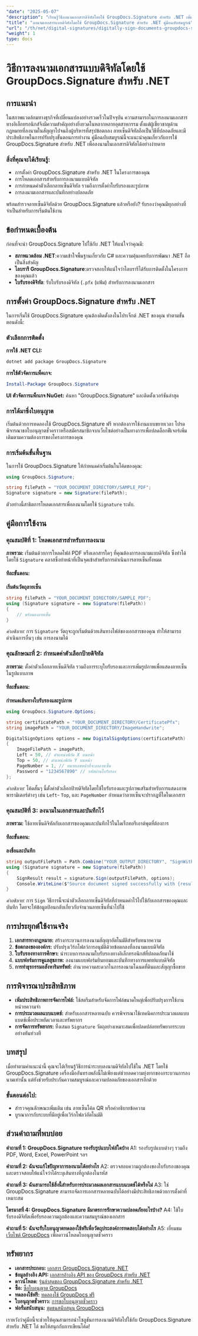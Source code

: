 ```yaml
---
"date": "2025-05-07"
"description": "เรียนรู้วิธีลงนามเอกสารดิจิทัลโดยใช้ GroupDocs.Signature สำหรับ .NET เพิ่มประสิทธิภาพเวิร์กโฟลว์ของคุณด้วยลายเซ็นดิจิทัลที่ปลอดภัยและมีประสิทธิภาพ"
"title": "ลงนามเอกสารแบบดิจิทัลโดยใช้ GroupDocs.Signature สำหรับ .NET คู่มือฉบับสมบูรณ์"
"url": "/th/net/digital-signatures/digitally-sign-documents-groupdocs-signature-net/"
"weight": 1
type: docs
---
```

# วิธีการลงนามเอกสารแบบดิจิทัลโดยใช้ GroupDocs.Signature สำหรับ .NET

## การแนะนำ

ในสภาพแวดล้อมทางธุรกิจที่เปลี่ยนแปลงอย่างรวดเร็วในปัจจุบัน ความสามารถในการลงนามเอกสารทางอิเล็กทรอนิกส์จึงมีความสำคัญอย่างยิ่งยวดในหลากหลายอุตสาหกรรม ตั้งแต่ผู้เชี่ยวชาญด้านกฎหมายที่ลงนามในสัญญาไปจนถึงผู้บริหารที่สรุปข้อตกลง ลายเซ็นดิจิทัลถือเป็นวิธีที่ปลอดภัยและมีประสิทธิภาพในการปรับปรุงขั้นตอนการทำงาน คู่มือฉบับสมบูรณ์นี้จะแนะนำคุณเกี่ยวกับการใช้ GroupDocs.Signature สำหรับ .NET เพื่อลงนามในเอกสารดิจิทัลได้อย่างง่ายดาย

### สิ่งที่คุณจะได้เรียนรู้:
- การตั้งค่า GroupDocs.Signature สำหรับ .NET ในโครงการของคุณ
- การโหลดเอกสารสำหรับการลงนามแบบดิจิทัล
- การกำหนดค่าตัวเลือกลายเซ็นดิจิทัล รวมถึงการตั้งค่าใบรับรองและรูปภาพ
- การลงนามเอกสารและบันทึกอย่างปลอดภัย

พร้อมสำรวจลายเซ็นดิจิทัลด้วย GroupDocs.Signature แล้วหรือยัง? รับรองว่าคุณมีทุกอย่างที่จำเป็นสำหรับการเริ่มต้นใช้งาน

## ข้อกำหนดเบื้องต้น

ก่อนที่จะนำ GroupDocs.Signature ไปใช้กับ .NET ให้แน่ใจว่าคุณมี:
- **สภาพแวดล้อม .NET**:ความเข้าใจพื้นฐานเกี่ยวกับ C# และความคุ้นเคยกับการพัฒนา .NET ถือเป็นสิ่งสำคัญ
- **ไลบรารี GroupDocs.Signature**:ตรวจสอบให้แน่ใจว่าไลบรารีได้รับการติดตั้งในโครงการของคุณแล้ว
- **ใบรับรองดิจิทัล**: รับใบรับรองดิจิทัล (`.pfx` (แฟ้ม) สำหรับการลงนามเอกสาร

## การตั้งค่า GroupDocs.Signature สำหรับ .NET

ในการเริ่มใช้ GroupDocs.Signature คุณต้องติดตั้งลงในโปรเจ็กต์ .NET ของคุณ ทำตามขั้นตอนดังนี้:

### ตัวเลือกการติดตั้ง
**การใช้ .NET CLI:**
```bash
dotnet add package GroupDocs.Signature
```

**การใช้ตัวจัดการแพ็คเกจ:**
```powershell
Install-Package GroupDocs.Signature
```

**UI ตัวจัดการแพ็กเกจ NuGet:** 
ค้นหา "GroupDocs.Signature" และติดตั้งเวอร์ชันล่าสุด

### การได้มาซึ่งใบอนุญาต

เริ่มต้นด้วยการทดลองใช้ GroupDocs.Signature ฟรี หากต้องการใช้งานแบบขยายเวลา โปรดพิจารณาขอใบอนุญาตชั่วคราวหรือสมัครสมาชิกจากเว็บไซต์อย่างเป็นทางการเพื่อปลดล็อกฟีเจอร์เพิ่มเติมตามความต้องการของโครงการของคุณ

### การเริ่มต้นขั้นพื้นฐาน

ในการใช้ GroupDocs.Signature ให้กำหนดค่าเริ่มต้นในโค้ดของคุณ:

```csharp
using GroupDocs.Signature;

string filePath = "YOUR_DOCUMENT_DIRECTORY/SAMPLE_PDF";
Signature signature = new Signature(filePath);
```

ตัวอย่างนี้สาธิตการโหลดเอกสารเพื่อลงนามโดยใช้ `Signature` ระดับ.

## คู่มือการใช้งาน

### คุณสมบัติที่ 1: โหลดเอกสารสำหรับการลงนาม

**ภาพรวม:** เริ่มต้นด้วยการโหลดไฟล์ PDF หรือเอกสารใดๆ ที่คุณต้องการลงนามแบบดิจิทัล ซึ่งทำได้โดยใช้ `Signature` คลาสซึ่งทำหน้าที่เป็นจุดเข้าสำหรับการดำเนินการลายเซ็นทั้งหมด

#### ทีละขั้นตอน:

**เริ่มต้นวัตถุลายเซ็น**

```csharp
string filePath = "YOUR_DOCUMENT_DIRECTORY/SAMPLE_PDF";
using (Signature signature = new Signature(filePath))
{
    // พร้อมลงลายเซ็น
}
```
*คำอธิบาย:* การ `Signature` วัตถุจะถูกเริ่มต้นด้วยเส้นทางไฟล์ของเอกสารของคุณ ทำให้สามารถดำเนินการอื่นๆ เช่น การลงนามได้

### คุณลักษณะที่ 2: กำหนดค่าตัวเลือกป้ายดิจิทัล

**ภาพรวม:** ตั้งค่าตัวเลือกลายเซ็นดิจิทัล รวมถึงการระบุใบรับรองและการเพิ่มรูปภาพเพื่อแสดงลายเซ็นในรูปแบบภาพ

#### ทีละขั้นตอน:

**กำหนดเส้นทางใบรับรองและรูปภาพ**

```csharp
using GroupDocs.Signature.Options;

string certificatePath = "YOUR_DOCUMENT_DIRECTORY/CertificatePfx";
string imagePath = "YOUR_DOCUMENT_DIRECTORY/ImageHandwrite";

DigitalSignOptions options = new DigitalSignOptions(certificatePath)
{
    ImageFilePath = imagePath,
    Left = 50, // ตำแหน่งพิกัด X บนหน้า
    Top = 50, // ตำแหน่งพิกัด Y บนหน้า
    PageNumber = 1, // หมายเลขหน้าที่จะลงลายเซ็น
    Password = "1234567890" // รหัสผ่านใบรับรอง
};
```
*คำอธิบาย:* โค้ดสั้นๆ นี้ตั้งค่าตัวเลือกป้ายดิจิทัลโดยใช้ใบรับรองและรูปภาพเสริมสำหรับการแสดงภาพ พารามิเตอร์ต่างๆ เช่น `Left`- `Top`, และ `PageNumber` กำหนดว่าลายเซ็นจะปรากฏที่ใดในเอกสาร

### คุณสมบัติที่ 3: ลงนามในเอกสารและบันทึกไว้

**ภาพรวม:** ใช้ลายเซ็นดิจิทัลกับเอกสารของคุณและบันทึกไว้ในไดเร็กทอรีเอาต์พุตที่ต้องการ

#### ทีละขั้นตอน:

**ลงชื่อและบันทึก**

```csharp
string outputFilePath = Path.Combine("YOUR_OUTPUT_DIRECTORY", "SignWithDigital", fileName);
using (Signature signature = new Signature(filePath))
{
    SignResult result = signature.Sign(outputFilePath, options);
    Console.WriteLine($"Source document signed successfully with {result.Succeeded.Count} signature(s).");
}
```
*คำอธิบาย:* การ `Sign` วิธีการนี้จะนำตัวเลือกลายเซ็นดิจิทัลที่กำหนดค่าไว้ไปใช้กับเอกสารของคุณและบันทึก โดยจะให้ข้อมูลป้อนกลับเกี่ยวกับจำนวนลายเซ็นที่นำไปใช้

## การประยุกต์ใช้งานจริง

1. **เอกสารทางกฎหมาย:** สร้างกระบวนการลงนามสัญญาอัตโนมัติสำหรับทนายความ
2. **ข้อตกลงขององค์กร:** ปรับปรุงเวิร์กโฟลว์การอนุมัติด้วยข้อตกลงที่ลงนามแบบดิจิทัล
3. **ใบรับรองทางการศึกษา:** นำระบบการลงนามใบรับรองทางอิเล็กทรอนิกส์ที่ปลอดภัยมาใช้
4. **แบบฟอร์มการดูแลสุขภาพ:** ลงนามแบบฟอร์มยินยอมและบันทึกทางการแพทย์แบบดิจิทัล
5. **การทำธุรกรรมอสังหาริมทรัพย์:** อำนวยความสะดวกในการลงนามโฉนดที่ดินและสัญญาซื้อขาย

## การพิจารณาประสิทธิภาพ

- **เพิ่มประสิทธิภาพการจัดการไฟล์:** ใช้สตรีมสำหรับจัดการไฟล์ขนาดใหญ่เพื่อปรับปรุงการใช้งานหน่วยความจำ
- **การประมวลผลแบบแบตช์:** สำหรับเอกสารหลายฉบับ ควรพิจารณาใช้เทคนิคการประมวลผลแบบแบตช์เพื่อประหยัดเวลาและทรัพยากร
- **การจัดการทรัพยากร:** ทิ้งเสมอ `Signature` วัตถุอย่างเหมาะสมเพื่อปลดปล่อยทรัพยากรระบบอย่างทันท่วงที

## บทสรุป

เมื่อทำตามคำแนะนำนี้ คุณจะได้เรียนรู้วิธีการนำระบบลงนามดิจิทัลไปใช้ใน .NET โดยใช้ GroupDocs.Signature เครื่องมืออันทรงพลังนี้ไม่เพียงแต่ช่วยลดความยุ่งยากของกระบวนการลงนามเท่านั้น แต่ยังช่วยรับประกันความสมบูรณ์และความปลอดภัยของเอกสารอีกด้วย

### ขั้นตอนต่อไป:
- สำรวจคุณลักษณะเพิ่มเติม เช่น ลายเซ็นโค้ด QR หรือคำอธิบายข้อความ
- บูรณาการกับระบบที่มีอยู่เพื่อเวิร์กโฟลว์อัตโนมัติ

## ส่วนคำถามที่พบบ่อย

**คำถามที่ 1: GroupDocs.Signature รองรับรูปแบบไฟล์ใดบ้าง**
A1: รองรับรูปแบบต่างๆ รวมถึง PDF, Word, Excel, PowerPoint ฯลฯ

**คำถามที่ 2: ฉันจะแก้ไขปัญหาการลงนามได้อย่างไร**
A2: ตรวจสอบความถูกต้องของใบรับรองของคุณและตรวจสอบให้แน่ใจว่าได้ระบุเส้นทางที่ถูกต้องในรหัส

**คำถามที่ 3: ฉันสามารถใช้สิ่งนี้สำหรับการประมวลผลเอกสารแบบแบตช์ได้หรือไม่**
A3: ใช่ GroupDocs.Signature สามารถจัดการเอกสารหลายฉบับได้อย่างมีประสิทธิภาพด้วยการตั้งค่าที่เหมาะสม

**ไตรมาสที่ 4: GroupDocs.Signature มีมาตรการรักษาความปลอดภัยอะไรบ้าง?**
A4: ใช้ใบรับรองดิจิทัลเพื่อรับรองความถูกต้องและความสมบูรณ์ของเอกสาร

**คำถามที่ 5: ฉันจะรับใบอนุญาตทดลองใช้ฟรีเพื่อวัตถุประสงค์การทดสอบได้อย่างไร**
A5: เยี่ยมชม [เว็บไซต์ GroupDocs](https://releases.groupdocs.com/signature/net/) เพื่อดาวน์โหลดใบอนุญาตชั่วคราว

## ทรัพยากร

- **เอกสารประกอบ:** [เอกสาร GroupDocs.Signature .NET](https://docs.groupdocs.com/signature/net/)
- **ข้อมูลอ้างอิง API:** [เอกสารอ้างอิง API ของ GroupDocs สำหรับ .NET](https://reference.groupdocs.com/signature/net/)
- **ดาวน์โหลด:** [รุ่นล่าสุดของ GroupDocs.Signature สำหรับ .NET](https://releases.groupdocs.com/signature/net/)
- **ซื้อ:** [ซื้อใบอนุญาต GroupDocs](https://purchase.groupdocs.com/buy)
- **ทดลองใช้ฟรี:** [ทดลองใช้ GroupDocs ฟรี](https://releases.groupdocs.com/signature/net/)
- **ใบอนุญาตชั่วคราว:** [การขอใบอนุญาตชั่วคราว](https://purchase.groupdocs.com/temporary-license/)
- **ฟอรั่มสนับสนุน:** [ชุมชนสนับสนุน GroupDocs](https://forum.groupdocs.com/c/signature/)

เราหวังว่าคู่มือนี้จะช่วยให้คุณสามารถนำโซลูชันการลงนามดิจิทัลไปใช้กับ GroupDocs.Signature สำหรับ .NET ได้ ขอให้สนุกกับการเขียนโค้ด!